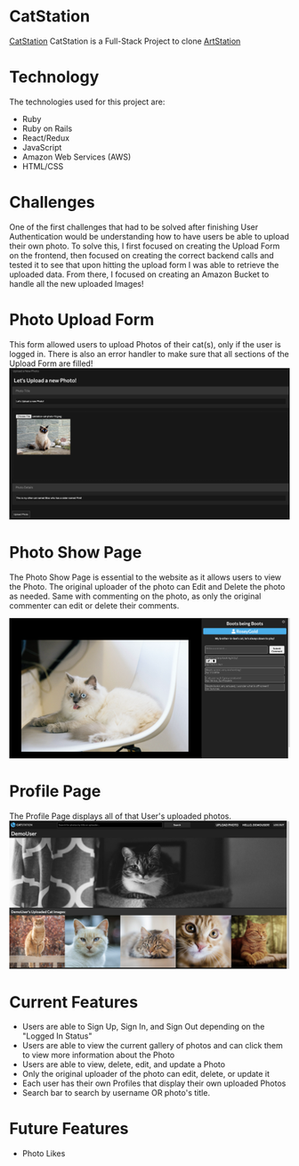 # CatStation

[CatStation](https://catstation-app.herokuapp.com/)
CatStation is a Full-Stack Project to clone [ArtStation](https://www.artstation.com)

# Technology

The technologies used for this project are: 
  - Ruby
  - Ruby on Rails
  - React/Redux
  - JavaScript
  - Amazon Web Services (AWS)
  - HTML/CSS
  
# Challenges
  
One of the first challenges that had to be solved after finishing User Authentication would be understanding how to have users be able to upload their own photo. To solve this, I first focused on creating the Upload Form on the frontend, then focused on creating the correct backend calls and tested it to see that upon hitting the upload form I was able to retrieve the uploaded data. From there, I focused on creating an Amazon Bucket to handle all the new uploaded Images!

# Photo Upload Form

This form allowed users to upload Photos of their cat(s), only if the user is logged in. There is also an error handler to make sure that all sections of the Upload Form are filled! 
![alt-text](https://github.com/KemoPaw/CatStation/blob/main/app/assets/images/CatStation-Upload-Form.png)

# Photo Show Page

The Photo Show Page is essential to the website as it allows users to view the Photo. The original uploader of the photo can Edit and Delete the photo as needed. Same with commenting on the photo, as only the original commenter can edit or delete their comments.

![alt-text](https://github.com/KemoPaw/CatStation/blob/main/app/assets/images/CatStation-Photo-Show.png)

# Profile Page

The Profile Page displays all of that User's uploaded photos. 
![alt-text](https://github.com/KemoPaw/CatStation/blob/main/app/assets/images/CatStation-User-Profile.png)



# Current Features

- Users are able to Sign Up, Sign In, and Sign Out depending on the "Logged In Status"
- Users are able to view the current gallery of photos and can click them to view more information about the Photo
- Users are able to view, delete, edit, and update a Photo
- Only the original uploader of the photo can edit, delete, or update it
- Each user has their own Profiles that display their own uploaded Photos
- Search bar to search by username OR photo's title. 

# Future Features

- Photo Likes


